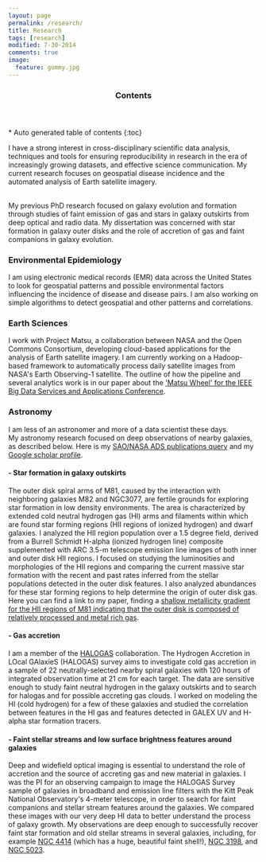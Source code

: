```yaml
---
layout: page
permalink: /research/
title: Research 
tags: [research]
modified: 7-30-2014
comments: true
image:
  feature: gummy.jpg
---
```


<section id="table-of-contents" class="toc">
  <header>
    <h3 >Contents</h3>
  </header>
<div id="drawer" markdown="1">
*  Auto generated table of contents
{:toc}
</div>
</section><!-- /#table-of-contents -->


I have a strong interest in cross-disciplinary scientific data analysis, techniques and tools for ensuring reproducibility in research in the era of increasingly growing datasets, and effective science communication.
My current research focuses on geospatial disease incidence and the automated analysis of Earth satellite imagery.    

<br>My previous PhD research focused on 
galaxy evolution and formation through studies of faint emission of gas and stars
in galaxy outskirts from deep optical and radio data. 
My dissertation was concerned with star formation in galaxy
outer disks and the role of accretion of gas and faint companions in galaxy evolution.  

### Environmental Epidemiology

I am using electronic medical records (EMR) data across the United States to 
look for geospatial patterns and possible environmental factors influencing the incidence of disease and disease pairs. I am also working on simple algorithms to detect geospatial and other patterns and correlations.

### Earth Sciences

I work with Project Matsu, a collaboration between NASA and the Open Commons Consortium,
developing cloud-based applications for the analysis of Earth satellite imagery.
I am currently working on a Hadoop-based framework to automatically process daily
satellite images from NASA's Earth Observing-1 satellite.
The outline of how the pipeline and several analytics work is in our paper about the ['Matsu Wheel' for the IEEE Big Data Services and Applications Conference](http://arxiv.org/abs/1602.06888).

### Astronomy

I am less of an astronomer and more of a data scientist these days.  
My astronomy research focused on deep observations of nearby galaxies, as described below. 
Here is my [SAO/NASA ADS publications query](http://adsabs.harvard.edu/cgi-bin/nph-abs_connect?library&libname=my+publications&libid=4f29dfc54b) and my [Google scholar profile](http://scholar.google.com/citations?user=x1kZj8MAAAAJ&hl=en).

#### - Star formation in galaxy outskirts
 
The outer disk spiral arms of M81, caused by the interaction with neighboring galaxies M82 and NGC3077, are fertile grounds for exploring star formation in low density environments. The area is characterized by extended cold neutral hydrogen gas (HI) arms and filaments within which are found star forming regions (HII regions of ionized hydrogen) and dwarf galaxies. I analyzed the HII region population over a 1.5 degree field, derived from a Burrell Schmidt H-alpha (ionized hydrogen line) composite supplemented with ARC 3.5-m telescope emission line images of both inner and outer disk HII regions. I focused on studying the luminosities and morphologies of the HII regions and comparing the current massive star formation with the recent and past rates inferred from the stellar populations detected in the outer disk features. I also analyzed abundances for these star forming regions to help determine the origin of outer disk gas. Here you can find a link to my paper, finding a [shallow metallicity gradient for the HII regions of M81 indicating that the outer disk is composed of relatively processed and metal rich gas](http://adsabs.harvard.edu/abs/2012MNRAS.422..401P).

#### - Gas accretion

I am a member of the [HALOGAS](http://www.astron.nl/halogas/) collaboration. The Hydrogen Accretion in LOcal GAlaxieS (HALOGAS) survey aims to investigate cold gas accretion in a sample of 22 neutrally-selected nearby spiral galaxies with 120 hours of integrated observation time at 21 cm for each target. The data are sensitive enough to study faint neutral hydrogen in the galaxy outskirts and to search for halogas and for possible accreting gas clouds. I worked on modeling the HI (cold hydrogen) for a few of these galaxies and studied the correlation between features in the HI gas and features detected in GALEX UV and H-alpha star formation tracers.

#### - Faint stellar streams and low surface brightness features around galaxies
Deep and widefield optical imaging is essential to understand the role of accretion and the source of accreting gas and new material in galaxies. I was the PI for an observing campaign to image the HALOGAS Survey sample of galaxies in broadband and emission line filters with the Kitt Peak National Observatory's 4-meter telescope, in order to search for faint companions and stellar stream features around the galaxies. We compared these images with our very deep HI data to better understand the process of galaxy growth.
My observations are deep enough to successfully recover faint star formation and old stellar streams in several galaxies, including, for example [NGC 4414](http://adsabs.harvard.edu/abs/2014A%26A...566A..80D) (which has a huge, beautiful faint shell!), [NGC 3198](http://adsabs.harvard.edu/abs/2013A%26A...554A.125G), and [NGC 5023](http://adsabs.harvard.edu/abs/2013MNRAS.434.2069K).

